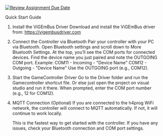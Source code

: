[![Review Assignment Due Date](https://classroom.github.com/assets/deadline-readme-button-22041afd0340ce965d47ae6ef1cefeee28c7c493a6346c4f15d667ab976d596c.svg)](https://classroom.github.com/a/BxF6qiQf)

Quick Start Guide

1. Install the ViGEmBus Driver
   Download and install the ViGEmBus driver from:
   https://vigembusdriver.com

2. Connect the Controller via Bluetooth
   Pair your controller with your PC via Bluetooth.
   Open Bluetooth settings and scroll down to More Bluetooth Settings.
   At the top, you’ll see the COM ports for connected devices.
   Find the device name you just paired and note the OUTGOING COM port.
   Example:
   COM11 - Incoming - "Device Name"
   COM12 - Outgoing - "Device Name"
   Use the OUTGOING port (e.g., COM12).

3. Start the GameController Driver
   Go to the Driver folder and run the Gamecontroller shortcut file. Or else just open the project on visual studio and run it there.
   When prompted, enter the COM port number (e.g., 12 for COM12).
4. MQTT Connection (Optional)
   If you are connected to the h4prog WiFi network, the controller will connect to MQTT automatically.
   If not, it will continue to work locally.

   This is the fastest way to get started with the controller.
   If you have any issues, check your Bluetooth connection and COM port settings.
